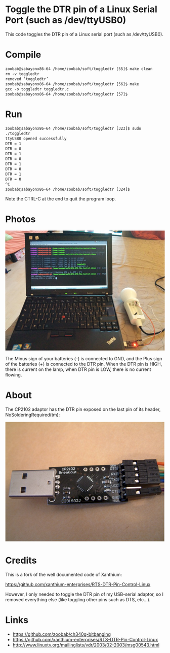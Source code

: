 # Toggle the DTR pin of a Linux Serial Port (such as /dev/ttyUSB0)

This code toggles the DTR pin of a Linux serial port (such as /dev/ttyUSB0).

# Compile

```
zoobab@sabayonx86-64 /home/zoobab/soft/toggledtr [55]$ make clean
rm -v toggledtr
removed ‘toggledtr’
zoobab@sabayonx86-64 /home/zoobab/soft/toggledtr [56]$ make
gcc -o toggledtr toggledtr.c
zoobab@sabayonx86-64 /home/zoobab/soft/toggledtr [57]$ 
```

# Run

```
zoobab@sabayonx86-64 /home/zoobab/soft/toggledtr [323]$ sudo ./toggledtr 
ttyUSB0 opened successfully
DTR = 1
DTR = 0
DTR = 1
DTR = 0
DTR = 1
DTR = 0
DTR = 1
DTR = 0
^C
zoobab@sabayonx86-64 /home/zoobab/soft/toggledtr [324]$ 

```

Note the CTRL-C at the end to quit the program loop.

# Photos

![Blinking a big LED with a CP2102 usb-serial converter with its DTR pin](https://raw.githubusercontent.com/zoobab/toggledtr/master/usb-serial-toggle-dtr-pin.jpg)

The Minus sign of your batteries (-) is connected to GND, and the Plus sign of the batteries (+) is connected to the DTR pin. When the DTR pin is HIGH, there is current on the lamp, when DTR pin is LOW, there is no current flowing.

# About

The CP2102 adaptor has the DTR pin exposed on the last pin of its header, NoSolderingRequired(tm):

![DTR pin (the last one on the header) on the CP2102 usb-serial converter](https://raw.githubusercontent.com/zoobab/toggledtr/master/cp2102-usb-serial.jpg)

# Credits

This is a fork of the well documented code of Xanthium:

https://github.com/xanthium-enterprises/RTS-DTR-Pin-Control-Linux

However, I only needed to toggle the DTR pin of my USB-serial adaptor, so I
removed everything else (like toggling other pins such as DTS, etc...).

# Links

* https://github.com/zoobab/ch340g-bitbanging
* https://github.com/xanthium-enterprises/RTS-DTR-Pin-Control-Linux
* http://www.linuxtv.org/mailinglists/vdr/2003/02-2003/msg00543.html
